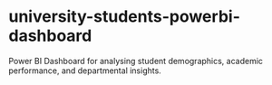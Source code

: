 # university-students-powerbi-dashboard
Power BI Dashboard for analysing student demographics, academic performance, and departmental insights.
